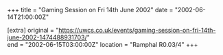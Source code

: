 +++
title = "Gaming Session on Fri 14th June 2002"
date = "2002-06-14T21:00:00Z"

[extra]
original = "https://uwcs.co.uk/events/gaming-session-on-fri-14th-june-2002-1474488931703/"    
end = "2002-06-15T03:00:00Z"
location = "Ramphal R0.03/4"
+++



